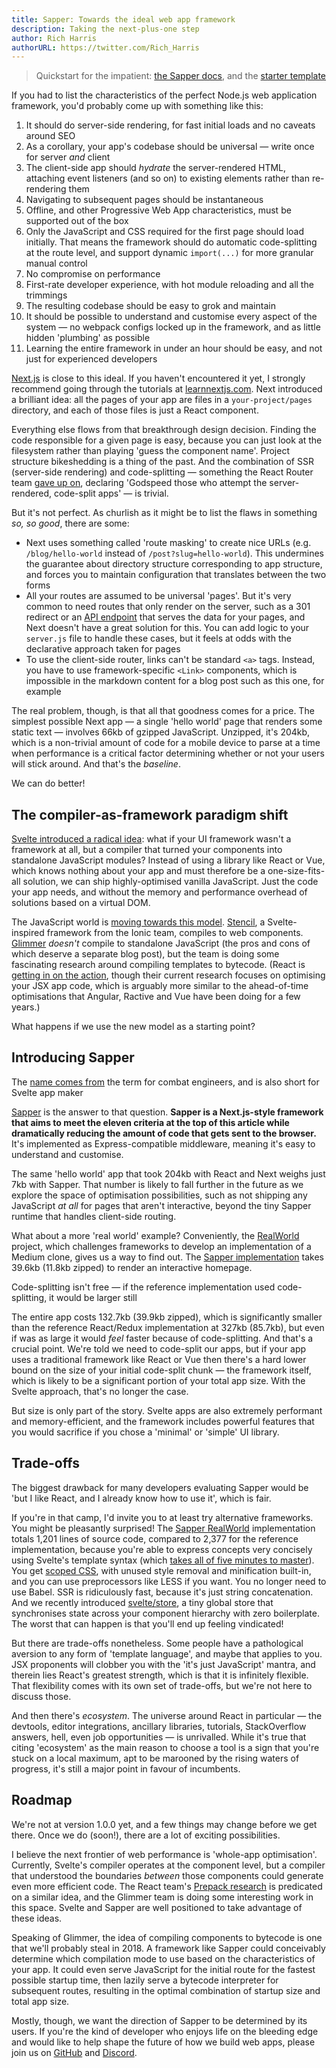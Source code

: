 ```yaml
---
title: Sapper: Towards the ideal web app framework
description: Taking the next-plus-one step
author: Rich Harris
authorURL: https://twitter.com/Rich_Harris
---
```


> Quickstart for the impatient: [the Sapper docs](https://sapper.svelte.technology), and the [starter template](https://github.com/sveltejs/sapper-template)

If you had to list the characteristics of the perfect Node.js web application framework, you'd probably come up with something like this:

1. It should do server-side rendering, for fast initial loads and no caveats around SEO
2. As a corollary, your app's codebase should be universal — write once for server *and* client
3. The client-side app should *hydrate* the server-rendered HTML, attaching event listeners (and so on) to existing elements rather than re-rendering them
4. Navigating to subsequent pages should be instantaneous
5. Offline, and other Progressive Web App characteristics, must be supported out of the box
6. Only the JavaScript and CSS required for the first page should load initially. That means the framework should do automatic code-splitting at the route level, and support dynamic `import(...)` for more granular manual control
7. No compromise on performance
8. First-rate developer experience, with hot module reloading and all the trimmings
9. The resulting codebase should be easy to grok and maintain
10. It should be possible to understand and customise every aspect of the system — no webpack configs locked up in the framework, and as little hidden 'plumbing' as possible
11. Learning the entire framework in under an hour should be easy, and not just for experienced developers

[Next.js](https://github.com/zeit/next.js) is close to this ideal. If you haven't encountered it yet, I strongly recommend going through the tutorials at [learnnextjs.com](https://learnnextjs.com). Next introduced a brilliant idea: all the pages of your app are files in a `your-project/pages` directory, and each of those files is just a React component.

Everything else flows from that breakthrough design decision. Finding the code responsible for a given page is easy, because you can just look at the filesystem rather than playing 'guess the component name'. Project structure bikeshedding is a thing of the past. And the combination of SSR (server-side rendering) and code-splitting — something the React Router team [gave up on](https://reacttraining.com/react-router/web/guides/code-splitting), declaring 'Godspeed those who attempt the server-rendered, code-split apps' — is trivial.

But it's not perfect. As churlish as it might be to list the flaws in something *so, so good*, there are some:

* Next uses something called 'route masking' to create nice URLs (e.g. `/blog/hello-world` instead of `/post?slug=hello-world`). This undermines the guarantee about directory structure corresponding to app structure, and forces you to maintain configuration that translates between the two forms
* All your routes are assumed to be universal 'pages'. But it's very common to need routes that only render on the server, such as a 301 redirect or an [API endpoint](/blog/sapper-towards-the-ideal-web-app-framework.json) that serves the data for your pages, and Next doesn't have a great solution for this. You can add logic to your `server.js` file to handle these cases, but it feels at odds with the declarative approach taken for pages
* To use the client-side router, links can't be standard `<a>` tags. Instead, you have to use framework-specific `<Link>` components, which is impossible in the markdown content for a blog post such as this one, for example

The real problem, though, is that all that goodness comes for a price. The simplest possible Next app — a single 'hello world' page that renders some static text — involves 66kb of gzipped JavaScript. Unzipped, it's 204kb, which is a non-trivial amount of code for a mobile device to parse at a time when performance is a critical factor determining whether or not your users will stick around. And that's the *baseline*.

We can do better!


## The compiler-as-framework paradigm shift

[Svelte introduced a radical idea](blog/frameworks-without-the-framework): what if your UI framework wasn't a framework at all, but a compiler that turned your components into standalone JavaScript modules? Instead of using a library like React or Vue, which knows nothing about your app and must therefore be a one-size-fits-all solution, we can ship highly-optimised vanilla JavaScript. Just the code your app needs, and without the memory and performance overhead of solutions based on a virtual DOM.

The JavaScript world is [moving towards this model](https://tomdale.net/2017/09/compilers-are-the-new-frameworks/). [Stencil](https://stenciljs.com), a Svelte-inspired framework from the Ionic team, compiles to web components. [Glimmer](https://glimmerjs.com) *doesn't* compile to standalone JavaScript (the pros and cons of which deserve a separate blog post), but the team is doing some fascinating research around compiling templates to bytecode. (React is [getting in on the action](https://twitter.com/trueadm/status/944908776896978946), though their current research focuses on optimising your JSX app code, which is arguably more similar to the ahead-of-time optimisations that Angular, Ractive and Vue have been doing for a few years.)

What happens if we use the new model as a starting point?


## Introducing Sapper

<aside><p>The <a href="https://sapper.svelte.technology/docs#why-the-name-">name comes from</a> the term for combat engineers, and is also short for Svelte app maker</p></aside>

[Sapper](https://sapper.svelte.technology) is the answer to that question. **Sapper is a Next.js-style framework that aims to meet the eleven criteria at the top of this article while dramatically reducing the amount of code that gets sent to the browser.** It's implemented as Express-compatible middleware, meaning it's easy to understand and customise.

The same 'hello world' app that took 204kb with React and Next weighs just 7kb with Sapper. That number is likely to fall further in the future as we explore the space of optimisation possibilities, such as not shipping any JavaScript *at all* for pages that aren't interactive, beyond the tiny Sapper runtime that handles client-side routing.

What about a more 'real world' example? Conveniently, the [RealWorld](https://github.com/gothinkster/realworld) project, which challenges frameworks to develop an implementation of a Medium clone, gives us a way to find out. The [Sapper implementation](http://svelte-realworld.now.sh/) takes 39.6kb (11.8kb zipped) to render an interactive homepage.

<aside><p>Code-splitting isn't free — if the reference implementation used code-splitting, it would be larger still</p></aside>

The entire app costs 132.7kb (39.9kb zipped), which is significantly smaller than the reference React/Redux implementation at 327kb (85.7kb), but even if was as large it would *feel* faster because of code-splitting. And that's a crucial point. We're told we need to code-split our apps, but if your app uses a traditional framework like React or Vue then there's a hard lower bound on the size of your initial code-split chunk — the framework itself, which is likely to be a significant portion of your total app size. With the Svelte approach, that's no longer the case.

But size is only part of the story. Svelte apps are also extremely performant and memory-efficient, and the framework includes powerful features that you would sacrifice if you chose a 'minimal' or 'simple' UI library.


## Trade-offs

The biggest drawback for many developers evaluating Sapper would be 'but I like React, and I already know how to use it', which is fair.

If you're in that camp, I'd invite you to at least try alternative frameworks. You might be pleasantly surprised! The [Sapper RealWorld](https://github.com/sveltejs/realworld) implementation totals 1,201 lines of source code, compared to 2,377 for the reference implementation, because you're able to express concepts very concisely using Svelte's template syntax (which [takes all of five minutes to master](https://v2.svelte.dev/guide#template-syntax)). You get [scoped CSS](blog/the-zen-of-just-writing-css), with unused style removal and minification built-in, and you can use preprocessors like LESS if you want. You no longer need to use Babel. SSR is ridiculously fast, because it's just string concatenation. And we recently introduced [svelte/store](https://v2.svelte.dev/guide#state-management), a tiny global store that synchronises state across your component hierarchy with zero boilerplate. The worst that can happen is that you'll end up feeling vindicated!

But there are trade-offs nonetheless. Some people have a pathological aversion to any form of 'template language', and maybe that applies to you. JSX proponents will clobber you with the 'it's just JavaScript' mantra, and therein lies React's greatest strength, which is that it is infinitely flexible. That flexibility comes with its own set of trade-offs, but we're not here to discuss those.

And then there's *ecosystem*. The universe around React in particular — the devtools, editor integrations, ancillary libraries, tutorials, StackOverflow answers, hell, even job opportunities — is unrivalled. While it's true that citing 'ecosystem' as the main reason to choose a tool is a sign that you're stuck on a local maximum, apt to be marooned by the rising waters of progress, it's still a major point in favour of incumbents.


## Roadmap

We're not at version 1.0.0 yet, and a few things may change before we get there. Once we do (soon!), there are a lot of exciting possibilities.

I believe the next frontier of web performance is 'whole-app optimisation'. Currently, Svelte's compiler operates at the component level, but a compiler that understood the boundaries *between* those components could generate even more efficient code. The React team's [Prepack research](https://twitter.com/trueadm/status/944908776896978946) is predicated on a similar idea, and the Glimmer team is doing some interesting work in this space. Svelte and Sapper are well positioned to take advantage of these ideas.

Speaking of Glimmer, the idea of compiling components to bytecode is one that we'll probably steal in 2018. A framework like Sapper could conceivably determine which compilation mode to use based on the characteristics of your app. It could even serve JavaScript for the initial route for the fastest possible startup time, then lazily serve a bytecode interpreter for subsequent routes, resulting in the optimal combination of startup size and total app size.

Mostly, though, we want the direction of Sapper to be determined by its users. If you're the kind of developer who enjoys life on the bleeding edge and would like to help shape the future of how we build web apps, please join us on [GitHub](https://github.com/sveltejs/svelte) and [Discord](chat).

